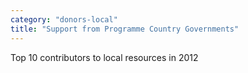 ```yaml
---
category: "donors-local"
title: "Support from Programme Country Governments"
---
```


<p class='heading-desc'>
	Top 10 contributors to local resources in 2012
</p>